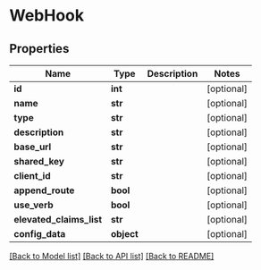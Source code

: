 # WebHook

## Properties
Name | Type | Description | Notes
------------ | ------------- | ------------- | -------------
**id** | **int** |  | [optional] 
**name** | **str** |  | [optional] 
**type** | **str** |  | [optional] 
**description** | **str** |  | [optional] 
**base_url** | **str** |  | [optional] 
**shared_key** | **str** |  | [optional] 
**client_id** | **str** |  | [optional] 
**append_route** | **bool** |  | [optional] 
**use_verb** | **bool** |  | [optional] 
**elevated_claims_list** | **str** |  | [optional] 
**config_data** | **object** |  | [optional] 

[[Back to Model list]](../README.md#documentation-for-models) [[Back to API list]](../README.md#documentation-for-api-endpoints) [[Back to README]](../README.md)


